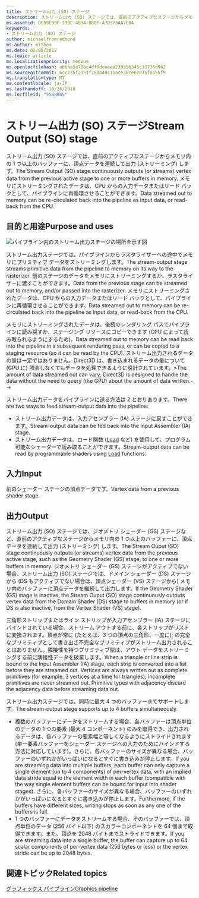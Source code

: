 ```yaml
---
title: ストリーム出力 (SO) ステージ
description: ストリーム出力 (SO) ステージでは、直前のアクティブなステージからメモリ内の 1 つ以上のバッファーに、頂点データを連続して出力 (ストリーミング) します。 メモリにストリーミングされたデータは、CPU からの入力データまたはリード バックとして、パイプラインに再循環させることができます。
ms.assetid: DE89E99F-39BC-4B34-B80F-A7D373AA7C0A
keywords:
- ストリーム出力 (SO) ステージ
author: michaelfromredmond
ms.author: mithom
ms.date: 02/08/2017
ms.topic: article
ms.localizationpriority: medium
ms.openlocfilehash: a86aa5a78bc4df9deaeea239356345c33736d942
ms.sourcegitcommit: 6cc275f2151f78db40c11ace381ee2d35f0155f9
ms.translationtype: MT
ms.contentlocale: ja-JP
ms.lasthandoff: 10/26/2018
ms.locfileid: "5568845"
---
```

# <a name="stream-output-so-stage"></a><span data-ttu-id="c9ff2-105">ストリーム出力 (SO) ステージ</span><span class="sxs-lookup"><span data-stu-id="c9ff2-105">Stream Output (SO) stage</span></span>


<span data-ttu-id="c9ff2-106">ストリーム出力 (SO) ステージでは、直前のアクティブなステージからメモリ内の 1 つ以上のバッファーに、頂点データを連続して出力 (ストリーミング) します。</span><span class="sxs-lookup"><span data-stu-id="c9ff2-106">The Stream Output (SO) stage continuously outputs (or streams) vertex data from the previous active stage to one or more buffers in memory.</span></span> <span data-ttu-id="c9ff2-107">メモリにストリーミングされたデータは、CPU からの入力データまたはリード バックとして、パイプラインに再循環させることができます。</span><span class="sxs-lookup"><span data-stu-id="c9ff2-107">Data streamed out to memory can be re-circulated back into the pipeline as input data, or read-back from the CPU.</span></span>

## <a name="span-idpurposeandusesspanspan-idpurposeandusesspanspan-idpurposeandusesspanpurpose-and-uses"></a><span data-ttu-id="c9ff2-108"><span id="Purpose_and_uses"></span><span id="purpose_and_uses"></span><span id="PURPOSE_AND_USES"></span>目的と用途</span><span class="sxs-lookup"><span data-stu-id="c9ff2-108"><span id="Purpose_and_uses"></span><span id="purpose_and_uses"></span><span id="PURPOSE_AND_USES"></span>Purpose and uses</span></span>


![パイプライン内のストリーム出力ステージの場所を示す図](images/d3d10-pipeline-stages-so.png)

<span data-ttu-id="c9ff2-110">ストリーム出力ステージでは、パイプラインからラスタライザーへの途中でメモリにプリミティブ データをストリーミングします。</span><span class="sxs-lookup"><span data-stu-id="c9ff2-110">The stream-output stage streams primitive data from the pipeline to memory on its way to the rasterizer.</span></span> <span data-ttu-id="c9ff2-111">前のステージのデータをメモリにストリーミングするか、ラスタライザーに渡すことができます。</span><span class="sxs-lookup"><span data-stu-id="c9ff2-111">Data from the previous stage can be streamed out to memory, and/or passed into the rasterizer.</span></span> <span data-ttu-id="c9ff2-112">メモリにストリーミングされたデータは、CPU からの入力データまたはリード バックとして、パイプラインに再循環させることができます。</span><span class="sxs-lookup"><span data-stu-id="c9ff2-112">Data streamed out to memory can be re-circulated back into the pipeline as input data, or read-back from the CPU.</span></span>

<span data-ttu-id="c9ff2-113">メモリにストリーミングされたデータは、後続のレンダリング パスでパイプラインに読み戻すか、ステージング リソースにコピーできます (CPU によって読み取られるようにするため)。</span><span class="sxs-lookup"><span data-stu-id="c9ff2-113">Data streamed out to memory can be read back into the pipeline in a subsequent rendering pass, or can be copied to a staging resource (so it can be read by the CPU).</span></span> <span data-ttu-id="c9ff2-114">ストリーム出力されるデータの量は一定ではありません。Direct3D は、書き込まれるデータの量について (GPU に) 照会しなくてもデータを処理できるように設計されています。&gt;</span><span class="sxs-lookup"><span data-stu-id="c9ff2-114">The amount of data streamed out can vary; Direct3D is designed to handle the data without the need to query (the GPU) about the amount of data written.--&gt;</span></span>

<span data-ttu-id="c9ff2-115">ストリーム出力データをパイプラインに送る方法は 2 とおりあります。</span><span class="sxs-lookup"><span data-stu-id="c9ff2-115">There are two ways to feed stream-output data into the pipeline:</span></span>

-   <span data-ttu-id="c9ff2-116">ストリーム出力データは、入力アセンブラー (IA) ステージに戻すことができます。</span><span class="sxs-lookup"><span data-stu-id="c9ff2-116">Stream-output data can be fed back into the Input Assembler (IA) stage.</span></span>
-   <span data-ttu-id="c9ff2-117">ストリーム出力データは、ロード関数 ([Load](https://msdn.microsoft.com/library/windows/desktop/bb509694) など) を使用して、プログラム可能なシェーダーで読み取ることができます。</span><span class="sxs-lookup"><span data-stu-id="c9ff2-117">Stream-output data can be read by programmable shaders using [Load](https://msdn.microsoft.com/library/windows/desktop/bb509694) functions.</span></span>

## <a name="span-idinputspanspan-idinputspanspan-idinputspaninput"></a><span data-ttu-id="c9ff2-118"><span id="Input"></span><span id="input"></span><span id="INPUT"></span>入力</span><span class="sxs-lookup"><span data-stu-id="c9ff2-118"><span id="Input"></span><span id="input"></span><span id="INPUT"></span>Input</span></span>


<span data-ttu-id="c9ff2-119">前のシェーダー ステージの頂点データです。</span><span class="sxs-lookup"><span data-stu-id="c9ff2-119">Vertex data from a previous shader stage.</span></span>

## <a name="span-idoutputspanspan-idoutputspanspan-idoutputspanoutput"></a><span data-ttu-id="c9ff2-120"><span id="Output"></span><span id="output"></span><span id="OUTPUT"></span>出力</span><span class="sxs-lookup"><span data-stu-id="c9ff2-120"><span id="Output"></span><span id="output"></span><span id="OUTPUT"></span>Output</span></span>


<span data-ttu-id="c9ff2-121">ストリーム出力 (SO) ステージでは、ジオメトリ シェーダー (GS) ステージなど、直前のアクティブなステージからメモリ内の 1 つ以上のバッファーに、頂点データを連続して出力 (ストリーミング) します。</span><span class="sxs-lookup"><span data-stu-id="c9ff2-121">The Stream Ouput (SO) stage continuously outputs (or streams) vertex data from the previous active stage, such as the Geometry Shader (GS) stage, to one or more buffers in memory.</span></span> <span data-ttu-id="c9ff2-122">ジオメトリ シェーダー (GS) ステージがアクティブでない場合、ストリーム出力 (SO) ステージでは、ドメイン シェーダー (DS) ステージから (DS もアクティブでない場合は、頂点シェーダー (VS) ステージから) メモリ内のバッファーに頂点データを継続して出力します。</span><span class="sxs-lookup"><span data-stu-id="c9ff2-122">If the Geometry Shader (GS) stage is inactive, the Stream Ouput (SO) stage continuously outputs vertex data from the Domain Shader (DS) stage to buffers in memory (or if DS is also inactive, from the Vertex Shader (VS) stage).</span></span>

<span data-ttu-id="c9ff2-123">三角形ストリップまたはライン ストリップが入力アセンブラー (IA) ステージにバインドされている場合、ストリーム アウトする前に、各ストリップがリストに変換されます。頂点が常に (たとえば、3 つの頂点の三角形、一度に); の完全なプリミティブとして書き出さ不完全なプリミティブがストリーム出力されることはありません。隣接性を持つプリミティブ型は、アウト データをストリーミングする前に隣接性データを破棄します。</span><span class="sxs-lookup"><span data-stu-id="c9ff2-123">When a triangle or line strip is bound to the Input Assembler (IA) stage, each strip is converted into a list before they are streamed out. Vertices are always written out as complete primitives (for example, 3 vertices at a time for triangles); incomplete primitives are never streamed out. Primitive types with adjacency discard the adjacency data before streaming data out.</span></span>

<span data-ttu-id="c9ff2-124">ストリーム出力ステージでは、同時に最大 4 つのバッファーまでサポートします。</span><span class="sxs-lookup"><span data-stu-id="c9ff2-124">The stream-output stage supports up to 4 buffers simultaneously.</span></span>

-   <span data-ttu-id="c9ff2-125">複数のバッファーにデータをストリームする場合、各バッファーは頂点単位のデータの 1 つの要素 (最大 4 コンポーネント) のみを取得でき、出力されるデータは、各バッファーの要素幅と等しくなるようにストライドされます (単一要素バッファーをシェーダー ステージへの入力のためにバインドする方法に対応しています)。さらに、各バッファーのサイズが異なる場合、バッファーのいずれかがいっぱいになるとすぐに書き込みが停止します。</span><span class="sxs-lookup"><span data-stu-id="c9ff2-125">If you are streaming data into multiple buffers, each buffer can only capture a single element (up to 4 components) of per-vertex data, with an implied data stride equal to the element width in each buffer (compatible with the way single element buffers can be bound for input into shader stages).</span></span> <span data-ttu-id="c9ff2-126">さらに、各バッファーのサイズが異なる場合、バッファーのいずれかがいっぱいになるとすぐに書き込みが停止します。</span><span class="sxs-lookup"><span data-stu-id="c9ff2-126">Furthermore, if the buffers have different sizes, writing stops as soon as any one of the buffers is full.</span></span>
-   <span data-ttu-id="c9ff2-127">1 つのバッファーにデータをストリームする場合、そのバッファーでは、頂点単位のデータ (256 バイト以下) のスカラーコンポーネントを 64 個まで取得できます。また、頂点を 2048 バイトまでストライドできます。</span><span class="sxs-lookup"><span data-stu-id="c9ff2-127">If you are streaming data into a single buffer, the buffer can capture up to 64 scalar components of per-vertex data (256 bytes or less) or the vertex stride can be up to 2048 bytes.</span></span>

## <a name="span-idrelated-topicsspanrelated-topics"></a><span data-ttu-id="c9ff2-128"><span id="related-topics"></span>関連トピック</span><span class="sxs-lookup"><span data-stu-id="c9ff2-128"><span id="related-topics"></span>Related topics</span></span>


[<span data-ttu-id="c9ff2-129">グラフィックス パイプライン</span><span class="sxs-lookup"><span data-stu-id="c9ff2-129">Graphics pipeline</span></span>](graphics-pipeline.md)

 

 




